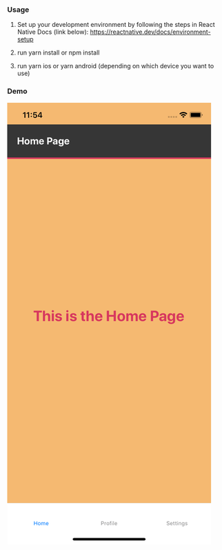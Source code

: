 ### Usage

1. Set up your development environment by following the steps in React Native Docs (link below):
https://reactnative.dev/docs/environment-setup

2. run yarn install or npm install 

3. run yarn ios or yarn android (depending on which device you want to use)

### Demo

![alt text](./README-image.png) <!-- .element width="50%" -->